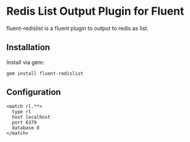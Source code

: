 Redis List Output Plugin for Fluent
===================================

fluent-redislist is a fluent plugin to output to redis as list.

Installation
------------

Install via gem:

    gem install fluent-redislist

Configuration
-------------

    <match rl.**>
      type rl
      host localhost
      port 6379
      database 0
    </match>
